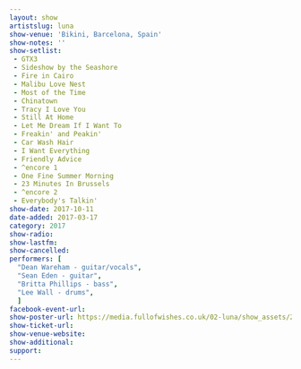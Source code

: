 ```yaml
---
layout: show
artistslug: luna
show-venue: 'Bikini, Barcelona, Spain'
show-notes: ''
show-setlist:
 - GTX3
 - Sideshow by the Seashore
 - Fire in Cairo
 - Malibu Love Nest
 - Most of the Time
 - Chinatown
 - Tracy I Love You
 - Still At Home
 - Let Me Dream If I Want To
 - Freakin' and Peakin'
 - Car Wash Hair
 - I Want Everything
 - Friendly Advice
 - ^encore 1
 - One Fine Summer Morning
 - 23 Minutes In Brussels
 - ^encore 2
 - Everybody's Talkin'
show-date: 2017-10-11
date-added: 2017-03-17
category: 2017
show-radio:
show-lastfm:
show-cancelled:
performers: [
  "Dean Wareham - guitar/vocals",
  "Sean Eden - guitar",
  "Britta Phillips - bass",
  "Lee Wall - drums",
  ]
facebook-event-url:
show-poster-url: https://media.fullofwishes.co.uk/02-luna/show_assets/2017-10/_master/luna-spain-2017-10.jpg
show-ticket-url:
show-venue-website:
show-additional:
support:
---
```

